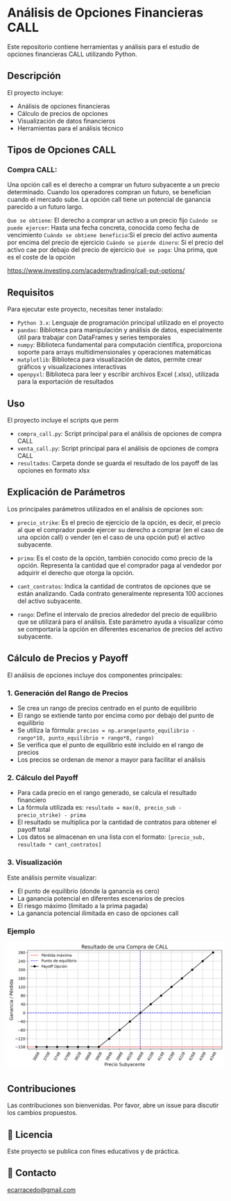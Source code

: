 # Análisis de Opciones Financieras CALL

Este repositorio contiene herramientas y análisis para el estudio de opciones financieras CALL utilizando Python.

## Descripción

El proyecto incluye:
- Análisis de opciones financieras
- Cálculo de precios de opciones
- Visualización de datos financieros
- Herramientas para el análisis técnico

## Tipos de Opciones CALL

### Compra CALL: 

Una opción call es el derecho a comprar un futuro subyacente a un precio determinado. Cuando los operadores compran un futuro, se benefician cuando el mercado sube. La opción call tiene un potencial de ganancia parecido a un futuro largo.

`Que se obtiene`: El derecho a comprar un activo a un precio fijo
`Cuándo se puede ejercer`: Hasta una fecha concreta, conocida como fecha de vencimiento
`Cuándo se obtiene beneficio`:Si el precio del activo aumenta por encima del precio de ejercicio
`Cuándo se pierde dinero`: Si el precio del activo cae por debajo del precio de ejercicio
`Qué se paga`: Una prima, que es el coste de la opción

https://www.investing.com/academy/trading/call-put-options/

## Requisitos

Para ejecutar este proyecto, necesitas tener instalado:

- `Python 3.x`: Lenguaje de programación principal utilizado en el proyecto
- `pandas`: Biblioteca para manipulación y análisis de datos, especialmente útil para trabajar con DataFrames y series temporales
- `numpy`: Biblioteca fundamental para computación científica, proporciona soporte para arrays multidimensionales y operaciones matemáticas
- `matplotlib`: Biblioteca para visualización de datos, permite crear gráficos y visualizaciones interactivas
- `openpyxl`: Biblioteca para leer y escribir archivos Excel (.xlsx), utilizada para la exportación de resultados

## Uso

El proyecto incluye el scripts que perm

- `compra_call.py`: Script principal para el análisis de opciones de compra CALL
- `venta_call.py`: Script principal para el análisis de opciones de compra CALL
- `resultados`: Carpeta donde se guarda el resultado de los payoff de las opciones en formato xlsx

## Explicación de Parámetros

Los principales parámetros utilizados en el análisis de opciones son:

- `precio_strike`: Es el precio de ejercicio de la opción, es decir, el precio al que el comprador puede ejercer su derecho a comprar (en el caso de una opción call) o vender (en el caso de una opción put) el activo subyacente.

- `prima`: Es el costo de la opción, también conocido como precio de la opción. Representa la cantidad que el comprador paga al vendedor por adquirir el derecho que otorga la opción.

- `cant_contratos`: Indica la cantidad de contratos de opciones que se están analizando. Cada contrato generalmente representa 100 acciones del activo subyacente.

- `rango`: Define el intervalo de precios alrededor del precio de equilibrio que se utilizará para el análisis. Este parámetro ayuda a visualizar cómo se comportaría la opción en diferentes escenarios de precios del activo subyacente.

## Cálculo de Precios y Payoff

El análisis de opciones incluye dos componentes principales:

### 1. Generación del Rango de Precios
- Se crea un rango de precios centrado en el punto de equilibrio
- El rango se extiende tanto por encima como por debajo del punto de equilibrio
- Se utiliza la fórmula: `precios = np.arange(punto_equilibrio - rango*10, punto_equilibrio + rango*8, rango)`
- Se verifica que el punto de equilibrio esté incluido en el rango de precios
- Los precios se ordenan de menor a mayor para facilitar el análisis

### 2. Cálculo del Payoff
- Para cada precio en el rango generado, se calcula el resultado financiero
- La fórmula utilizada es: `resultado = max(0, precio_sub - precio_strike) - prima`
- El resultado se multiplica por la cantidad de contratos para obtener el payoff total
- Los datos se almacenan en una lista con el formato: `[precio_sub, resultado * cant_contratos]`

### 3. Visualización

Este análisis permite visualizar:
- El punto de equilibrio (donde la ganancia es cero)
- La ganancia potencial en diferentes escenarios de precios
- El riesgo máximo (limitado a la prima pagada)
- La ganancia potencial ilimitada en caso de opciones call

### Ejemplo

<img src="resultados/3910_compra_call_grafico.png" alt="Resultado de una Compra de CALL" width="500"/>

## Contribuciones

Las contribuciones son bienvenidas. Por favor, abre un issue para discutir los cambios propuestos.

## 📜 Licencia

Este proyecto se publica con fines educativos y de práctica.

## 📌 Contacto

ecarracedo@gmail.com
